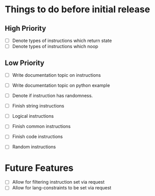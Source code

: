# Things to do before initial release

## High Priority

- [ ] Denote types of instructions which return state
- [ ] Denote types of instructions which noop

## Low Priority

- [ ] Write documentation topic on instructions
- [ ] Write documentation topic on python example
- [ ] Denote if instruction has randomness.
- [ ] Finish string instructions
- [ ] Logical instructions
- [ ] Finish common instructions
- [ ] Finish code instructions
- [ ] Random instructions


# Future Features

- [ ] Allow for filtering instruction set via request
- [ ] Allow for lang-constraints to be set via request
